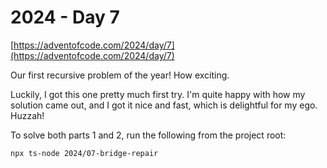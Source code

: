 # 2024 - Day 7

[https://adventofcode.com/2024/day/7](https://adventofcode.com/2024/day/7)

Our first recursive problem of the year! How exciting.

Luckily, I got this one pretty much first try. I'm quite happy with how
my solution came out, and I got it nice and fast, which is delightful for
my ego. Huzzah!

To solve both parts 1 and 2, run the following from the project root:

```sh
npx ts-node 2024/07-bridge-repair
```
